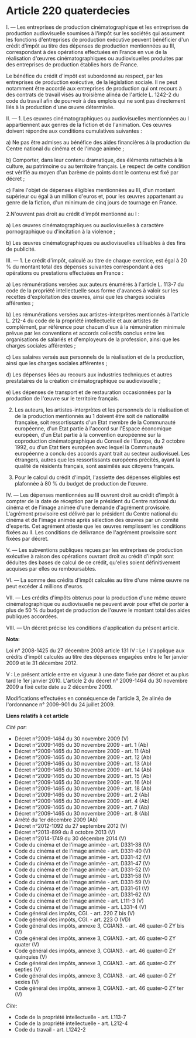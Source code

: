 # Article 220 quaterdecies

I. ― Les entreprises de production cinématographique et les entreprises de production audiovisuelle soumises à l'impôt sur
les sociétés qui assument les fonctions d'entreprises de production exécutive peuvent bénéficier d'un crédit d'impôt au titre
des dépenses de production mentionnées au III, correspondant à des opérations effectuées en France en vue de la réalisation
d'œuvres cinématographiques ou audiovisuelles produites par des entreprises de production établies hors de France. 

Le bénéfice du crédit d'impôt est subordonné au respect, par les entreprises de production exécutive, de la législation
sociale. Il ne peut notamment être accordé aux entreprises de production qui ont recours à des contrats de travail visés au
troisième alinéa de l'article L. 1242-2 du code du travail afin de pourvoir à des emplois qui ne sont pas directement liés à
la production d'une œuvre déterminée. 

II. ― 1. Les œuvres cinématographiques ou audiovisuelles mentionnées au I appartiennent aux genres de la fiction et de
l'animation. Ces œuvres doivent répondre aux conditions cumulatives suivantes : 

a) Ne pas être admises au bénéfice des aides financières à la production du Centre national du cinéma et de l'image animée ; 

b) Comporter, dans leur contenu dramatique, des éléments rattachés à la culture, au patrimoine ou au territoire français. Le
respect de cette condition est vérifié au moyen d'un barème de points dont le contenu est fixé par décret ; 

c) Faire l'objet de dépenses éligibles mentionnées au III, d'un montant supérieur ou égal à un million d'euros et, pour les
œuvres appartenant au genre de la fiction, d'un minimum de cinq jours de tournage en France. 

2.N'ouvrent pas droit au crédit d'impôt mentionné au I : 

a) Les œuvres cinématographiques ou audiovisuelles à caractère pornographique ou d'incitation à la violence ; 

b) Les œuvres cinématographiques ou audiovisuelles utilisables à des fins de publicité. 

III. ― 1. Le crédit d'impôt, calculé au titre de chaque exercice, est égal à 20 % du montant total des dépenses suivantes
correspondant à des opérations ou prestations effectuées en France : 

a) Les rémunérations versées aux auteurs énumérés à l'article L. 113-7 du code de la propriété intellectuelle sous forme
d'avances à valoir sur les recettes d'exploitation des œuvres, ainsi que les charges sociales afférentes ; 

b) Les rémunérations versées aux artistes-interprètes mentionnés à l'article L. 212-4 du code de la propriété intellectuelle
et aux artistes de complément, par référence pour chacun d'eux à la rémunération minimale prévue par les conventions et
accords collectifs conclus entre les organisations de salariés et d'employeurs de la profession, ainsi que les charges
sociales afférentes ; 

c) Les salaires versés aux personnels de la réalisation et de la production, ainsi que les charges sociales afférentes ; 

d) Les dépenses liées au recours aux industries techniques et autres prestataires de la création cinématographique ou
audiovisuelle ; 

e) Les dépenses de transport et de restauration occasionnées par la production de l'œuvre sur le territoire français. 

2. Les auteurs, les artistes-interprètes et les personnels de la réalisation et de la production mentionnés au 1 doivent être
soit de nationalité française, soit ressortissants d'un Etat membre de la Communauté européenne, d'un Etat partie à l'accord
sur l'Espace économique européen, d'un Etat partie à la convention européenne sur la coproduction cinématographique du
Conseil de l'Europe, du 2 octobre 1992, ou d'un Etat tiers européen avec lequel la Communauté européenne a conclu des accords
ayant trait au secteur audiovisuel. Les étrangers, autres que les ressortissants européens précités, ayant la qualité de
résidents français, sont assimilés aux citoyens français. 

3. Pour le calcul du crédit d'impôt, l'assiette des dépenses éligibles est plafonnée à 80 % du budget de production de
l'œuvre. 

IV. ― Les dépenses mentionnées au III ouvrent droit au crédit d'impôt à compter de la date de réception par le président du
Centre national du cinéma et de l'image animée d'une demande d'agrément provisoire. L'agrément provisoire est délivré par le
président du Centre national du cinéma et de l'image animée après sélection des œuvres par un comité d'experts. Cet agrément
atteste que les œuvres remplissent les conditions fixées au II. Les conditions de délivrance de l'agrément provisoire sont
fixées par décret.

V. ― Les subventions publiques reçues par les entreprises de production exécutive à raison des opérations ouvrant droit au
crédit d'impôt sont déduites des bases de calcul de ce crédit, qu'elles soient définitivement acquises par elles ou
remboursables. 

VI. ― La somme des crédits d'impôt calculés au titre d'une même œuvre ne peut excéder 4 millions d'euros. 

VII. ― Les crédits d'impôts obtenus pour la production d'une même œuvre cinématographique ou audiovisuelle ne peuvent avoir
pour effet de porter à plus de 50 % du budget de production de l'œuvre le montant total des aides publiques accordées. 

VIII. ― Un décret précise les conditions d'application du présent article.

**Nota:**

Loi n° 2008-1425 du 27 décembre 2008 article 131 IV : Le I s'applique aux crédits d'impôt calculés au titre des dépenses
engagées entre le 1er janvier 2009 et le 31 décembre 2012.

V : Le présent article entre en vigueur à une date fixée par décret et au plus tard le 1er janvier 2010. L'article 2 du
décret n° 2009-1464 du 30 novembre 2009 a fixé cette date au 2 décembre 2009.

Modifications effectuées en conséquence de l'article 3, 2e alinéa de l'ordonnance n° 2009-901 du 24 juillet 2009.

**Liens relatifs à cet article**

_Cité par_:

  - Décret n°2009-1464 du 30 novembre 2009 (V)
  - Décret n°2009-1465 du 30 novembre 2009 - art. 1 (Ab)
  - Décret n°2009-1465 du 30 novembre 2009 - art. 11 (Ab)
  - Décret n°2009-1465 du 30 novembre 2009 - art. 12 (Ab)
  - Décret n°2009-1465 du 30 novembre 2009 - art. 13 (Ab)
  - Décret n°2009-1465 du 30 novembre 2009 - art. 14 (Ab)
  - Décret n°2009-1465 du 30 novembre 2009 - art. 15 (Ab)
  - Décret n°2009-1465 du 30 novembre 2009 - art. 16 (Ab)
  - Décret n°2009-1465 du 30 novembre 2009 - art. 18 (Ab)
  - Décret n°2009-1465 du 30 novembre 2009 - art. 2 (Ab)
  - Décret n°2009-1465 du 30 novembre 2009 - art. 4 (Ab)
  - Décret n°2009-1465 du 30 novembre 2009 - art. 7 (Ab)
  - Décret n°2009-1465 du 30 novembre 2009 - art. 8 (Ab)
  - Arrêté du 1er décembre 2009 (Ab)
  - Décret n°2012-1092 du 27 septembre 2012 (V)
  - Décret n°2013-899 du 8 octobre 2013 (V)
  - Décret n°2014-1749 du 30 décembre 2014 (V)
  - Code du cinéma et de l'image animée - art. D331-38 (V)
  - Code du cinéma et de l'image animée - art. D331-40 (V)
  - Code du cinéma et de l'image animée - art. D331-42 (V)
  - Code du cinéma et de l'image animée - art. D331-47 (V)
  - Code du cinéma et de l'image animée - art. D331-52 (V)
  - Code du cinéma et de l'image animée - art. D331-58 (V)
  - Code du cinéma et de l'image animée - art. D331-59 (V)
  - Code du cinéma et de l'image animée - art. D331-61 (V)
  - Code du cinéma et de l'image animée - art. D331-62 (V)
  - Code du cinéma et de l'image animée - art. L111-3 (V)
  - Code du cinéma et de l'image animée - art. L331-4 (V)
  - Code général des impôts, CGI. - art. 220 Z bis (V)
  - Code général des impôts, CGI. - art. 223 O (VD)
  - Code général des impôts, annexe 3, CGIAN3. - art. 46 quater-0 ZY bis (V)
  - Code général des impôts, annexe 3, CGIAN3. - art. 46 quater-0 ZY quater (V)
  - Code général des impôts, annexe 3, CGIAN3. - art. 46 quater-0 ZY quinquies (V)
  - Code général des impôts, annexe 3, CGIAN3. - art. 46 quater-0 ZY septies (V)
  - Code général des impôts, annexe 3, CGIAN3. - art. 46 quater-0 ZY sexies (V)
  - Code général des impôts, annexe 3, CGIAN3. - art. 46 quater-0 ZY ter (V)

_Cite_:

  - Code de la propriété intellectuelle - art. L113-7
  - Code de la propriété intellectuelle - art. L212-4
  - Code du travail - art. L1242-2
